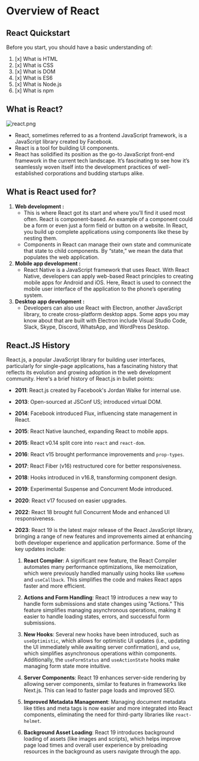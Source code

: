 # Overview of React

## React Quickstart

Before you start, you should have a basic understanding of:

1. [x] What is HTML
2. [x] What is CSS
3. [x] What is DOM
4. [x] What is ES6
5. [x] What is Node.js
6. [x] What is npm

## What is React?
![react.png](react.png)

- React, sometimes referred to as a frontend JavaScript framework, is a JavaScript library created by Facebook.
- React is a tool for building UI components.
- React has solidified its position as the go-to JavaScript front-end framework in the current tech landscape. It’s fascinating to see how it’s seamlessly woven itself into the development practices of well-established corporations and budding startups alike.

## What is React used for?

1. **Web development :** 
   - This is where React got its start and where you’ll find it used most often. React is component-based. An example of a component could be a form or even just a form field or button on a website. In React, you build up complete applications using components like these by nesting them.
   - Components in React can manage their own state and communicate that state to child components. By “state,” we mean the data that populates the web application.
2. **Mobile app development :**
   - React Native is a JavaScript framework that uses React. With React Native, developers can apply web-based React principles to creating mobile apps for Android and iOS. Here, React is used to connect the mobile user interface of the application to the phone’s operating system.
3. **Desktop app development :** 
   - Developers can also use React with Electron, another JavaScript library, to create cross-platform desktop apps. Some apps you may know about that are built with Electron include Visual Studio Code, Slack, Skype, Discord, WhatsApp, and WordPress Desktop.

## React.JS History

React.js, a popular JavaScript library for building user interfaces, particularly for single-page applications, has a fascinating history that reflects its evolution and growing adoption in the web development community. Here's a brief history of React.js in bullet points:

- **2011**: React.js created by Facebook's Jordan Walke for internal use.
- **2013**: Open-sourced at JSConf US; introduced virtual DOM.
- **2014**: Facebook introduced Flux, influencing state management in React.
- **2015**: React Native launched, expanding React to mobile apps.
- **2015**: React v0.14 split core into `react` and `react-dom`.
- **2016**: React v15 brought performance improvements and `prop-types`.
- **2017**: React Fiber (v16) restructured core for better responsiveness.
- **2018**: Hooks introduced in v16.8, transforming component design.
- **2019**: Experimental Suspense and Concurrent Mode introduced.
- **2020**: React v17 focused on easier upgrades.
- **2022**: React 18 brought full Concurrent Mode and enhanced UI responsiveness.
- **2023**: React 19 is the latest major release of the React JavaScript library, bringing a range of new features and improvements aimed at enhancing both developer experience and application performance. Some of the key updates include:

     1. **React Compiler**: A significant new feature, the React Compiler automates many performance optimizations, like memoization, which were previously handled manually using hooks like `useMemo` and `useCallback`. This simplifies the code and makes React apps faster and more efficient.

     2. **Actions and Form Handling**: React 19 introduces a new way to handle form submissions and state changes using "Actions." This feature simplifies managing asynchronous operations, making it easier to handle loading states, errors, and successful form submissions.

     3. **New Hooks**: Several new hooks have been introduced, such as `useOptimistic`, which allows for optimistic UI updates (i.e., updating the UI immediately while awaiting server confirmation), and `use`, which simplifies asynchronous operations within components. Additionally, the `useFormStatus` and `useActionState` hooks make managing form state more intuitive.

     4. **Server Components**: React 19 enhances server-side rendering by allowing server components, similar to features in frameworks like Next.js. This can lead to faster page loads and improved SEO.

     5. **Improved Metadata Management**: Managing document metadata like titles and meta tags is now easier and more integrated into React components, eliminating the need for third-party libraries like `react-helmet`.

     6. **Background Asset Loading**: React 19 introduces background loading of assets (like images and scripts), which helps improve page load times and overall user experience by preloading resources in the background as users navigate through the app.